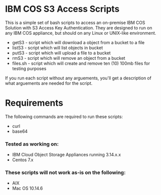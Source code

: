 # IBM COS S3 Access Scripts
This is a simple set of bash scripts to access an on-premise IBM COS Solution with S3 Access Key Authentication.  They are designed to run on any IBM COS appliance, but should on any Linux or UNIX-like environment.

* getS3 - script which will download a object from a bucket to a file
* listS3 - script which will list objects in bucket
* putS3 - script which will upload a file to a bucket
* rmS3 - script which will remove an object from a bucket
* files.sh - script which will create and remove ten (10) 100mb files for testing purposes

If you run each script without any arguements, you'll get a description of what arguements are needed for the script.

# Requirements

The following commands are required to run these scripts:

* curl
* base64

### Tested as working on:

* IBM Cloud Object Storage Appliances running 3.14.x.x
* Centos 7.x

### These scripts will not work as-is on the following:

* AIX
* Mac OS 10.14.6

